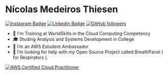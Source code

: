 # Nícolas Medeiros Thiesen

[![Instagram Badge](https://img.shields.io/badge/-@nicolas__thiesen-ff006a?style=flat-square&labelColor=ff006a&logo=instagram&logoColor=white&link=https://www.instagram.com/nicolas_thiesen/)](https://www.instagram.com/nicolas_thiesen/)
[![Linkedin Badge](https://img.shields.io/badge/-N%C3%ADcolas%20Medeiros%20Thiesen-066190?style=flat-square&labelColor=066190&logo=linkedin&logoColor=white&link=https://www.linkedin.com/in/n%C3%ADcolas-medeiros-thiesen-b82245176)](https://www.linkedin.com/in/nícolas-medeiros-thiesen-b82245176)
[![GitHub followers](https://img.shields.io/github/followers/NicolasThiesen?label=Follow&style=social)](https://github.com/login?return_to=%2FNicolasThiesen)

- 💪 I'm Training at WorldSkills in the Cloud Computing Competency
- 🎓 Studing Analysis and Systems Development in College
- 👯 I’m an AWS Estudent Ambassador
- 🤔 I’m looking for help with my Open Source Project called BreathPanel ( for Respirators ).  

[![AWS Certified Cloud Practitioner](https://images.youracclaim.com/size/110x110/images/1fdcf6a9-de8e-4e35-96b0-e801d8411506/AWS-CloudPractitioner.png)](https://www.youracclaim.com/badges/c42caa72-b92e-45ec-8d26-0f22cb3da49d/public_url)
